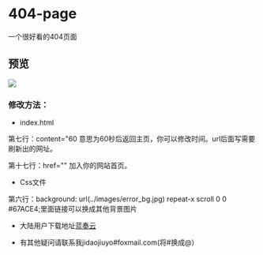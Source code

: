 # 404-page
一个很好看的404页面

## 预览

![](https://raw.githubusercontent.com/jidaojiuyou/404-page/master/%E9%A2%84%E8%A7%88/1.jpg)
### 修改方法：
* index.html

第七行：content="60 意思为60秒后返回主页，你可以修改时间。url后面写需要刷新出的网址。

第十七行：href="" 加入你的网站首页。

* Css文件


第六行：background: url(../images/error_bg.jpg) repeat-x scroll 0 0 #67ACE4;里面链接可以换成其他背景图片


* 大陆用户下载地址[蓝奏云](https://www.lanzous.com/i1t1nmb)


* 有其他疑问请联系我jidaojiuyo#foxmail.com(将#换成@）
